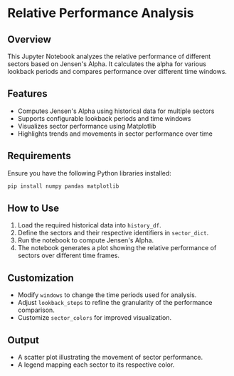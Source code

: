 # Relative Performance Analysis

## Overview
This Jupyter Notebook analyzes the relative performance of different sectors based on Jensen's Alpha. It calculates the alpha for various lookback periods and compares performance over different time windows.

## Features
- Computes Jensen's Alpha using historical data for multiple sectors
- Supports configurable lookback periods and time windows
- Visualizes sector performance using Matplotlib
- Highlights trends and movements in sector performance over time

## Requirements
Ensure you have the following Python libraries installed:
```bash
pip install numpy pandas matplotlib
```

## How to Use
1. Load the required historical data into `history_df`.
2. Define the sectors and their respective identifiers in `sector_dict`.
3. Run the notebook to compute Jensen's Alpha.
4. The notebook generates a plot showing the relative performance of sectors over different time frames.

## Customization
- Modify `windows` to change the time periods used for analysis.
- Adjust `lookback_steps` to refine the granularity of the performance comparison.
- Customize `sector_colors` for improved visualization.

## Output
- A scatter plot illustrating the movement of sector performance.
- A legend mapping each sector to its respective color.

